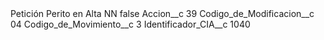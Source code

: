 <?xml version="1.0" encoding="UTF-8"?>
<CustomMetadata xmlns="http://soap.sforce.com/2006/04/metadata" xmlns:xsi="http://www.w3.org/2001/XMLSchema-instance" xmlns:xsd="http://www.w3.org/2001/XMLSchema">
    <label>Petición Perito en Alta NN</label>
    <protected>false</protected>
    <values>
        <field>Accion__c</field>
        <value xsi:type="xsd:string">39</value>
    </values>
    <values>
        <field>Codigo_de_Modificacion__c</field>
        <value xsi:type="xsd:string">04</value>
    </values>
    <values>
        <field>Codigo_de_Movimiento__c</field>
        <value xsi:type="xsd:string">3</value>
    </values>
    <values>
        <field>Identificador_CIA__c</field>
        <value xsi:type="xsd:string">1040</value>
    </values>
</CustomMetadata>
